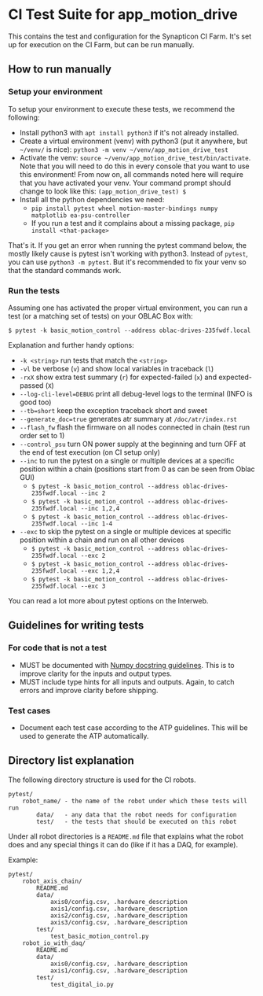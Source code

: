 # CI Test Suite for app_motion_drive

This contains the test and configuration for the Synapticon CI Farm. It's
set up for execution on the CI Farm, but can be run manually.

## How to run manually

### Setup your environment

To setup your environment to execute these tests, we recommend the following:

* Install python3 with `apt install python3` if it's not already installed.
* Create a virtual environment (venv) with python3 (put it anywhere, but `~/venv/` is nice):
  `python3 -m venv ~/venv/app_motion_drive_test`
* Activate the venv: `source ~/venv/app_motion_drive_test/bin/activate`. Note that you will need to do this in every
  console that you want to use this environment! From now on, all commands noted here will require that you have
  activated your venv. Your command prompt should change to look like this: `(app_motion_drive_test) $`
* Install all the python dependencies we need:
    * `pip install pytest wheel motion-master-bindings numpy matplotlib ea-psu-controller`
    * If you run a test and it complains about a missing package, `pip install <that-package>`

That's it. If you get an error when running the pytest command below, the mostly likely cause is pytest isn't working
with python3. Instead of `pytest`, you can use `python3 -m pytest`. But it's recommended to fix your venv so that the
standard commands work.

### Run the tests

Assuming one has activated the proper virtual environment, you can run a test
(or a matching set of tests) on your OBLAC Box with:

    $ pytest -k basic_motion_control --address oblac-drives-235fwdf.local

Explanation and further handy options:

* `-k <string>` run tests that match the `<string>`
* `-vl` be verbose (`v`) and show local variables in traceback (`l`)
* `-rxX` show extra test summary (`r`) for expected-failed (`x`) and expected-passed (`X`)
* `--log-cli-level=DEBUG` print all debug-level logs to the terminal (INFO is good too)
* `--tb=short` keep the exception traceback short and sweet
* `--generate_doc=true` generates atr summary at `/doc/atr/index.rst`
* `--flash_fw` flash the firmware on all nodes connected in chain (test run order set to 1)
* `--control_psu` turn ON power supply at the beginning and turn OFF at the end of test execution (on CI setup only)
* `--inc` to run the pytest on a single or multiple devices at a specific position within a chain (positions start from 0 as can be seen from Oblac GUI)
  - `$ pytest -k basic_motion_control --address oblac-drives-235fwdf.local --inc 2`
  - `$ pytest -k basic_motion_control --address oblac-drives-235fwdf.local --inc 1,2,4`
  - `$ pytest -k basic_motion_control --address oblac-drives-235fwdf.local --inc 1-4`
* `--exc` to skip the pytest on a single or multiple devices at specific position within a chain and run on all other devices
  - `$ pytest -k basic_motion_control --address oblac-drives-235fwdf.local --exc 2`
  - `$ pytest -k basic_motion_control --address oblac-drives-235fwdf.local --exc 1,2,4`
  - `$ pytest -k basic_motion_control --address oblac-drives-235fwdf.local --exc 3`


You can read a lot more about pytest options on the Interweb.

## Guidelines for writing tests

### For code that is not a test

* MUST be documented with [Numpy docstring guidelines](https://numpydoc.readthedocs.io/en/latest/format.html). This is to improve clarity for the inputs and output types.
* MUST include type hints for all inputs and outputs. Again, to catch errors and improve clarity before shipping.

### Test cases

* Document each test case according to the ATP guidelines. This will be used to generate the ATP automatically.

## Directory list explanation

The following directory structure is used for the CI robots.

```
pytest/
    robot_name/ - the name of the robot under which these tests will run
        data/   - any data that the robot needs for configuration
        test/   - the tests that should be executed on this robot
```

Under all robot directories is a `README.md` file that explains what the robot does and any
special things it can do (like if it has a DAQ, for example).

Example:

```
pytest/
    robot_axis_chain/
        README.md
        data/
            axis0/config.csv, .hardware_description
            axis1/config.csv, .hardware_description
            axis2/config.csv, .hardware_description
            axis3/config.csv, .hardware_description
        test/
            test_basic_motion_control.py
    robot_io_with_daq/
        README.md
        data/
            axis0/config.csv, .hardware_description
            axis1/config.csv, .hardware_description
        test/
            test_digital_io.py
```

